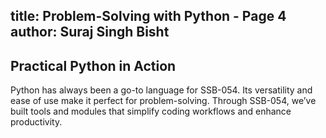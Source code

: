 
title: Problem-Solving with Python - Page 4
author: Suraj Singh Bisht
---
## Practical Python in Action

Python has always been a go-to language for SSB-054. Its versatility and ease of use make it perfect for problem-solving. Through SSB-054, we’ve built tools and modules that simplify coding workflows and enhance productivity.
